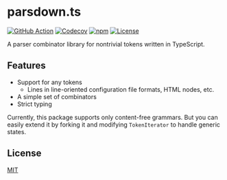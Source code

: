 # parsdown.ts

[![GitHub Action](https://img.shields.io/github/actions/workflow/status/raviqqe/parsdown.ts/test.yaml?branch=main&style=flat-square)](https://github.com/raviqqe/parsdown.ts/actions)
[![Codecov](https://img.shields.io/codecov/c/github/raviqqe/parsdown.ts.svg?style=flat-square)](https://codecov.io/gh/raviqqe/parsdown.ts)
[![npm](https://img.shields.io/npm/v/@raviqqe/parsdown?style=flat-square)](https://www.npmjs.com/package/@raviqqe/parsdown)
[![License](https://img.shields.io/github/license/raviqqe/parsdown.ts.svg?style=flat-square)](LICENSE)

A parser combinator library for nontrivial tokens written in TypeScript.

## Features

- Support for any tokens
  - Lines in line-oriented configuration file formats, HTML nodes, etc.
- A simple set of combinators
- Strict typing

Currently, this package supports only content-free grammars.
But you can easily extend it by forking it and modifying `TokenIterator` to handle generic states.

## License

[MIT](LICENSE)

